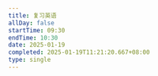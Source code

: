 ```yaml
---
title: 复习英语
allDay: false
startTime: 09:30
endTime: 10:30
date: 2025-01-19
completed: 2025-01-19T11:21:20.667+08:00
type: single
---
```

